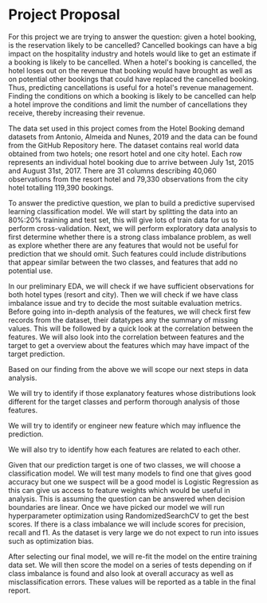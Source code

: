 # Project Proposal

For this project we are trying to answer the question: given a hotel booking, is the reservation likely to be cancelled? Cancelled bookings can have a big impact on the hospitality industry and hotels would like to get an estimate if a booking is likely to be cancelled. When a hotel's booking is cancelled, the hotel loses out on the revenue that booking would have brought as well as on potential other bookings that could have replaced the cancelled booking. Thus, predicting cancellations is useful for a hotel's revenue management. Finding the conditions on which a booking is likely to be cancelled can help a hotel improve the conditions and limit the number of cancellations they receive, thereby increasing their revenue.

The data set used in this project comes from the Hotel Booking demand datasets from Antonio, Almeida and Nunes, 2019 and the data can be found from the GitHub Repository here. The dataset contains real world data obtained from two hotels; one resort hotel and one city hotel. Each row represents an individual hotel booking due to arrive between July 1st, 2015 and August 31st, 2017. There are 31 columns describing 40,060 observations from the resort hotel and 79,330 observations from the city hotel totalling 119,390 bookings.

To answer the predictive question, we plan to build a predictive supervised learning classification model. We will start by splitting the data into an 80%:20% training and test set, this will give lots of train data for us to perform cross-validation. Next, we will perform exploratory data analysis to first determine whether there is a strong class imbalance problem, as well as explore whether there are any features that would not be useful for prediction that we should omit. Such features could include distributions that appear similar between the two classes, and features that add no potential use.

In our preliminary EDA, we will check if we have sufficient observations for both hotel types (resort and city). Then we will check if we have class imbalance issue and try to decide the most suitable evaluation metrics. Before going into in-depth analysis of the features, we will check first few records from the dataset, their datatypes any the summary of missing values. This will be followed by a quick look at the correlation between the features. We will also look into the correlation between features and the target to get a overview about the features which may have impact of the target prediction.

Based on our finding from the above we will scope our next steps in data analysis.

We will try to identify if those explanatory features whose distributions look different for the target classes and perform thorough analysis of those features.

We will try to identify or engineer new feature which may influence the prediction.

We will also try to identify how each features are related to each other.

Given that our prediction target is one of two classes, we will choose a classification model. We will test many models to find one that gives good accuracy but one we suspect will be a good model is Logistic Regression as this can give us access to feature weights which would be useful in analysis. This is assuming the question can be answered when decision boundaries are linear. Once we have picked our model we will run hyperparameter optimization using RandomizedSearchCV to get the best scores. If there is a class imbalance we will include scores for precision, recall and f1. As the dataset is very large we do not expect to run into issues such as optimization bias.

After selecting our final model, we will re-fit the model on the entire training data set. We will then score the model on a series of tests depending on if class imbalance is found and also look at overall accuracy as well as misclassification errors. These values will be reported as a table in the final report.